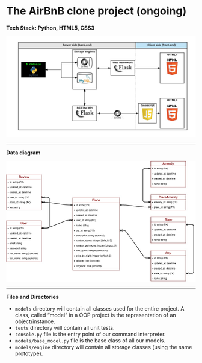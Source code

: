 # The AirBnB clone project (ongoing)

**Tech Stack: Python, HTML5, CSS3**

![airbnb](./wd.png)

***

**Data diagram**

![airbnb-dd](./dd.jpg)

***

**Files and Directories**

* `models` directory will contain all classes used for the entire project. A class, called “model” in a OOP project is the representation of an object/instance.
* `tests` directory will contain all unit tests.
* `console.py` file is the entry point of our command interpreter.
* `models/base_model.py` file is the base class of all our models.
* `models/engine` directory will contain all storage classes (using the same prototype).
